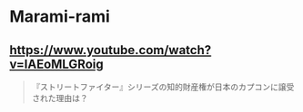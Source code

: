 # Marami-rami

## https://www.youtube.com/watch?v=lAEoMLGRoig

> 『ストリートファイター』シリーズの知的財産権が日本のカプコンに譲受された理由は？ 
